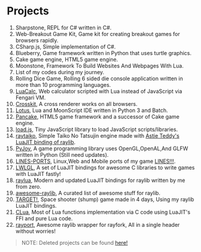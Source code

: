 # Projects

1. Sharpstone, REPL for C# written in C#.
2. Web-Breakout Game Kit, Game kit for creating breakout games for browsers rapidly.
3. CSharp.js, Simple implementation of C#.
4. Blueberry, Game framework written in Python that uses turtle graphics.
5. Cake game engine, HTML5 game engine.
6. Moonstone, Framework To Build Websites And Webpages With Lua.
7. List of my codes during my journey.
8. Rolling Dice Game, Rolling 6 sided die console application written in more than 10 programming languages.
9. [LuaCalc](https://github.com/Rabios/LuaCalc), Web calculator scripted with Lua instead of JavaScript via Fengari VM.
10. [Crosskit](https://github.com/Rabios/Crosskit), A cross renderer works on all browsers.
11. [Lotus](https://github.com/Rabios/Lotus), Lua and MoonScript IDE written in Python 3 and Batch.
12. [Pancake](https://github.com/Rabios/Pancake), HTML5 game framework and a successor of Cake game engine.
13. [load.js](https://github.com/Rabios/load.js), Tiny JavaScript library to load JavaScript scripts/libraries.
14. [raytaiko](https://github.com/Rabios/raytaiko), Simple Taiko No Tatsujin engine made with [Astie Teddy's LuaJIT binding of raylib](https://github.com/TSnake41/raylib-lua).
15. [PyJoy](https://github.com/Rabios/PyJoy), A game programming library uses OpenGL,OpenAL,And GLFW written in Python (Still need updates).
16. [LINES-PORTS](https://github.com/Rabios/LINES-PORTS), Linux,Web and Mobile ports of my game [LINES!!!](https://github.com/Rabios/LINES).
17. [LWLGL](https://github.com/Rabios/LWLGL), A set of LuaJIT bindings for awesome C libraries to write games with LuaJIT fastly! 
18. [raylua](https://github.com/Rabios/raylua), Modern and updated LuaJIT bindings for raylib written by me from zero.
19. [awesome-raylib](https://github.com/Rabios/awesome-raylib), A curated list of awesome stuff for raylib.
20. [TARGET!](https://github.com/Rabios/TARGET), Space shooter (shump) game made in 4 days, Using my raylib LuaJIT bindings.
21. [CLua](https://github.com/Rabios/CLua), Most of Lua functions implementation via C code using LuaJIT's FFI and pure Lua code.
22. [rayport](https://github.com/Rabios/rayport), Awesome raylib wrapper for rayfork, All in a single header without worries!

> NOTE: Deleted projects can be found [here!](https://github.com/steria773-archive)
